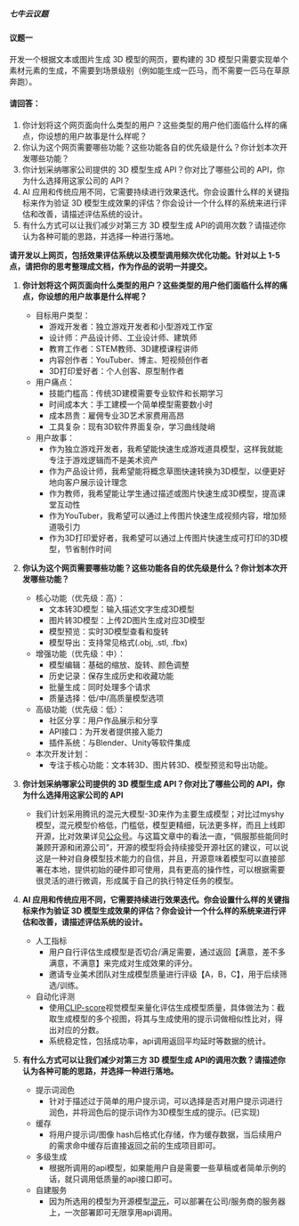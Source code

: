 ##### 七牛云议题



#### 议题一

开发一个根据文本或图片生成 3D 模型的网页，要构建的 3D 模型只需要实现单个素材元素的生成，不需要到场景级别（例如能生成一匹马，而不需要一匹马在草原奔跑）。

#### 请回答：

1. 你计划将这个网页面向什么类型的用户？这些类型的用户他们面临什么样的痛点，你设想的用户故事是什么样呢？
2. 你认为这个网页需要哪些功能？这些功能各自的优先级是什么？你计划本次开发哪些功能？
3. 你计划采纳哪家公司提供的 3D 模型生成 API？你对比了哪些公司的 API，你为什么选择用这家公司的 API？
4. AI 应用和传统应用不同，它需要持续进行效果迭代。你会设置什么样的关键指标来作为验证 3D 模型生成效果的评估？你会设计一个什么样的系统来进行评估和改善，请描述评估系统的设计。
5. 有什么方式可以让我们减少对第三方 3D 模型生成 API的调用次数？请描述你认为各种可能的思路，并选择一种进行落地。

**请开发以上网页，包括效果评估系统以及模型调用频次优化功能。针对以上 1-5 点，请把你的思考整理成文档，作为作品的说明一并提交。**


1. **你计划将这个网页面向什么类型的用户？这些类型的用户他们面临什么样的痛点，你设想的用户故事是什么样呢？**
    - 目标用户类型：
      - 游戏开发者：独立游戏开发者和小型游戏工作室
      - 设计师：产品设计师、工业设计师、建筑师
      - 教育工作者：STEM教师、3D建模课程讲师
      - 内容创作者：YouTuber、博主、短视频创作者
      - 3D打印爱好者：个人创客、原型制作者
    - 用户痛点：
      - 技能门槛高：传统3D建模需要专业软件和长期学习
      - 时间成本大：手工建模一个简单模型需要数小时
      - 成本昂贵：雇佣专业3D艺术家费用高昂
      - 工具复杂：现有3D软件界面复杂，学习曲线陡峭
    - 用户故事：
      - 作为独立游戏开发者，我希望能快速生成游戏道具模型，这样我就能专注于游戏逻辑而不是美术资产
      - 作为产品设计师，我希望能将概念草图快速转换为3D模型，以便更好地向客户展示设计理念
      - 作为教师，我希望能让学生通过描述或图片快速生成3D模型，提高课堂互动性
      - 作为YouTuber，我希望可以通过上传图片快速生成视频内容，增加频道吸引力
      - 作为3D打印爱好者，我希望可以通过上传图片快速生成可打印的3D模型，节省制作时间

2. **你认为这个网页需要哪些功能？这些功能各自的优先级是什么？你计划本次开发哪些功能？**

    - 核心功能（优先级：高）：
      - 文本转3D模型：输入描述文字生成3D模型
      - 图片转3D模型：上传2D图片生成对应3D模型
      - 模型预览：实时3D模型查看和旋转
      - 模型导出：支持常见格式(.obj, .stl, .fbx)
    - 增强功能（优先级：中）：
      - 模型编辑：基础的缩放、旋转、颜色调整
      - 历史记录：保存生成历史和收藏功能
      - 批量生成：同时处理多个请求
      - 质量选择：低/中/高质量模型选项
    - 高级功能（优先级：低）：
      - 社区分享：用户作品展示和分享
      - API接口：为开发者提供接入能力
      - 插件系统：与Blender、Unity等软件集成
    - 本次开发计划：
      - 专注于核心功能：文本转3D、图片转3D、模型预览和导出功能。


3. **你计划采纳哪家公司提供的 3D 模型生成 API？你对比了哪些公司的 API，你为什么选择用这家公司的 API**
   - 我们计划采用腾讯的混元大模型-3D来作为主要生成模型；对比过myshy模型，混元模型价格低，门槛低，模型更精细，玩法更多样，而且上线即开源，比对效果详见[公众号](https://m.aitntnews.com/newDetail.html?newId=10814&utm_source=chatgpt.com)。与这篇文章中的看法一直，“佩服那些能同时兼顾开源和闭源公司”，开源的模型将会持续接受开源社区的建议，可以说这是一种对自身模型技术能力的自信，并且，开源意味着模型可以直接部署在本地，提供初始的硬件即可使用，具有更高的操作性，可以根据需要很灵活的进行微调，形成属于自己的执行特定任务的模型。
4. **AI 应用和传统应用不同，它需要持续进行效果迭代。你会设置什么样的关键指标来作为验证 3D 模型生成效果的评估？你会设计一个什么样的系统来进行评估和改善，请描述评估系统的设计。**
   - 人工指标
     - 用户自行评估生成模型是否切合/满足需要，通过返回【满意，差不多满意，不满意】来完成对生成效果的评分。
     - 邀请专业美术团队对生成模型质量进行评级【A，B，C】，用于后续筛选/训练。
   - 自动化评测
     - 使用[CLIP-score](https://openai.com/index/clip/)视觉模型来量化评估生成模型质量，具体做法为：截取生成模型的多个视图，将其与生成使用的提示词做相似性比对，得出对应的分数。
     - 系统稳定性，包括成功率，api调用返回平均延时等数据的统计。
5. **有什么方式可以让我们减少对第三方 3D 模型生成 API的调用次数？请描述你认为各种可能的思路，并选择一种进行落地。**
   - 提示词润色
     - 针对于描述过于简单的用户提示词，可以选择是否对用户提示词进行润色，并将润色后的提示词作为3D模型生成的提示。(已实现)
   - 缓存
     - 将用户提示词/图像 hash后格式化存储，作为缓存数据，当后续用户的需求命中缓存后直接返回之前的生成项目即可。
   - 多级生成
     - 根据所调用的api模型，如果能用户自是需要一些草稿或者简单示例的话，就只调用低质量的api接口即可。
   - 自建服务
     - 因为所选用的模型为开源模型[混元](https://github.com/Tencent-Hunyuan/Hunyuan3D-2.1/tree/main#)，可以部署在公司/服务商的服务器上，一次部署即可无限享用api调用。



